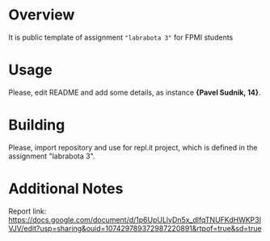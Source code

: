 # Overview

It is public template of assignment `"labrabota 3"` for FPMI students

# Usage

Please, edit README and add some details, as instance **{Pavel Sudnik, 14}**.

# Building

Please, import repository and use for repl.it project, which is defined in the assignment "labrabota 3".

# Additional Notes

Report link: https://docs.google.com/document/d/1p6UpULlyDn5x_dlfqTNUFKdHWKP3IVJV/edit?usp=sharing&ouid=107429789372987220891&rtpof=true&sd=true
